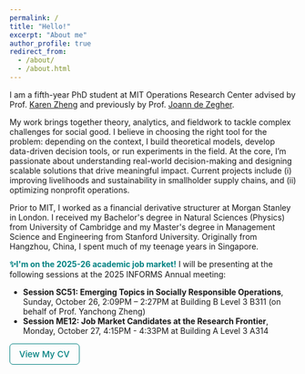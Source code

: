 ```yaml
---
permalink: /
title: "Hello!"
excerpt: "About me"
author_profile: true
redirect_from: 
  - /about/
  - /about.html
---
```


I am a fifth-year PhD student at MIT Operations Research Center advised by Prof. [Karen Zheng](https://mitmgmtfaculty.mit.edu/yanchong/) and previously by Prof. [Joann de Zegher](https://mitsloan.mit.edu/staff/directory/joann-de-zegher). 

My work brings together theory, analytics, and fieldwork to tackle complex challenges for social good. I believe in choosing the right tool for the problem: depending on the context, I build theoretical models, develop data-driven decision tools, or run experiments in the field. At the core, I’m passionate about understanding real-world decision-making and designing scalable solutions that drive meaningful impact. Current projects include (i) improving livelihoods and sustainability in smallholder supply chains, and (ii) optimizing nonprofit operations.

Prior to MIT, I worked as a financial derivative structurer at Morgan Stanley in London. I received my Bachelor's degree in Natural Sciences (Physics) from University of Cambridge and my Master's degree in Management Science and Engineering from Stanford University. Originally from Hangzhou, China, I spent much of my teenage years in Singapore.

**<span style="color: #008080;">✨I'm on the 2025-26 academic job market!</span>** I will be presenting at the following sessions at the 2025 INFORMS Annual meeting:
* **Session SC51: Emerging Topics in Socially Responsible Operations**, Sunday, October 26, 2:09PM – 2:27PM at Building B Level 3 B311 (on behalf of Prof. Yanchong Zheng)
* **Session ME12: Job Market Candidates at the Research Frontier**, Monday, October 27, 4:15PM - 4:33PM at Building A Level 3 A314

<a href="/files/Yuan_CV_US.pdf" target="_blank" style="
  display: inline-block;
  padding: 8px 16px;
  border: 1.5px solid #008080;
  color: #008080;
  border-radius: 6px;
  text-decoration: none;
  font-weight: 500;
  font-size: 0.95rem;
">
View My CV
</a>

